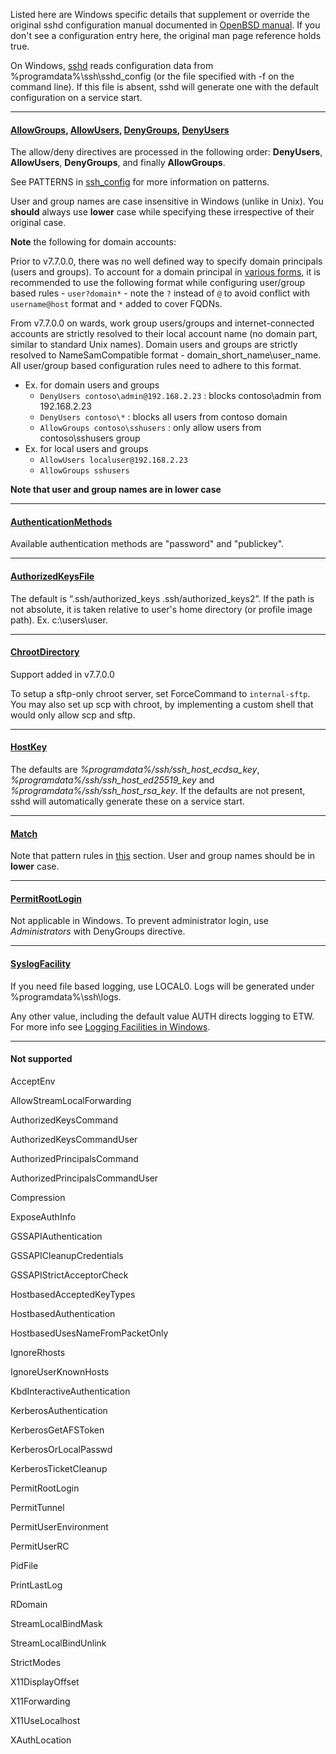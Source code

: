 Listed here are Windows specific details that supplement or override the original sshd configuration manual documented in [OpenBSD manual](https://man.openbsd.org/sshd_config). If you don't see a configuration entry here, the original man page reference holds true.

On Windows, [sshd](https://man.openbsd.org/sshd) reads configuration data from %programdata%\ssh\sshd_config (or the file specified with -f on the command line). If this file is absent, sshd will generate one with the default configuration on a service start.
_______
#### [AllowGroups](https://man.openbsd.org/sshd_config#AllowGroups), [AllowUsers](https://man.openbsd.org/sshd_config#AllowUsers), [DenyGroups](https://man.openbsd.org/sshd_config#DenyGroups), [DenyUsers](https://man.openbsd.org/sshd_config#DenyUsers)
The allow/deny directives are processed in the following order: **DenyUsers**, **AllowUsers**, **DenyGroups**, and finally **AllowGroups**. 

See PATTERNS in [ssh_config](http://man.openbsd.org/ssh_config.5#PATTERNS) for more information on patterns.

User and group names are case insensitive in Windows (unlike in Unix). You **should** always use **lower** case while specifying these irrespective of their original case.  

**Note** the following for domain accounts:

Prior to v7.7.0.0, there was no well defined way to specify domain principals (users and groups). To account for a domain principal in [various forms](https://msdn.microsoft.com/en-us/library/windows/desktop/ms724268(v=vs.85).aspx), it is recommended to use the following format while configuring user/group based rules - `user?domain*` - note the `?` instead of `@` to avoid conflict with `username@host` format and `*` added to cover FQDNs.

From v7.7.0.0 on wards, work group users/groups and internet-connected accounts are strictly resolved to their local account name (no domain part, similar to standard Unix names). Domain users and groups are strictly resolved to NameSamCompatible format - domain_short_name\user_name. All user/group based configuration rules need to adhere to this format. 

- Ex. for domain users and groups
  - `DenyUsers contoso\admin@192.168.2.23` : blocks contoso\admin from 192.168.2.23
  - `DenyUsers contoso\*`  : blocks all users from contoso domain
  - `AllowGroups contoso\sshusers` : only allow users from contoso\sshusers group
- Ex. for local users and groups
  - `AllowUsers localuser@192.168.2.23`
  - `AllowGroups sshusers`

**Note that user and group names are in lower case**

______
#### [AuthenticationMethods](https://man.openbsd.org/sshd_config#AuthenticationMethods)
Available authentication methods are "password" and "publickey".
______
#### [AuthorizedKeysFile](https://man.openbsd.org/sshd_config#AuthorizedKeysFile)
The default is “.ssh/authorized_keys .ssh/authorized_keys2”. If the path is not absolute, it is taken relative to user's home directory (or profile image path). Ex. c:\users\user.
______
#### [ChrootDirectory](https://man.openbsd.org/sshd_config#ChrootDirectory)
Support added in v7.7.0.0

To setup a sftp-only chroot server, set ForceCommand to `internal-sftp`. You may also set up scp with chroot, by implementing a custom shell that would only allow scp and sftp. 
_____
#### [HostKey](https://man.openbsd.org/sshd_config#HostKey)
The defaults are _%programdata%/ssh/ssh_host_ecdsa_key_, _%programdata%/ssh/ssh_host_ed25519_key_ and _%programdata%/ssh/ssh_host_rsa_key_. If the defaults are not present, sshd will automatically generate these on a service start.
______
#### [Match](https://man.openbsd.org/sshd_config#Match)
Note that pattern rules in [this](https://github.com/PowerShell/Win32-OpenSSH/wiki/sshd_config#allowgroups-allowusers-denygroups-denyusers) section. User and group names should be in **lower** case.
______
#### [PermitRootLogin](https://man.openbsd.org/sshd_config#PermitRootLogin)
Not applicable in Windows. To prevent administrator login, use _Administrators_ with DenyGroups directive.
______
#### [SyslogFacility](https://man.openbsd.org/sshd_config#SyslogFacility)
If you need file based logging, use LOCAL0. Logs will be generated under %programdata%\ssh\logs.

Any other value, including the default value AUTH directs logging to ETW. For more info see [Logging Facilities in Windows](https://github.com/PowerShell/Win32-OpenSSH/wiki/Logging-Facilities).
______
#### Not supported
AcceptEnv

AllowStreamLocalForwarding

AuthorizedKeysCommand

AuthorizedKeysCommandUser

AuthorizedPrincipalsCommand

AuthorizedPrincipalsCommandUser

Compression

ExposeAuthInfo

GSSAPIAuthentication

GSSAPICleanupCredentials

GSSAPIStrictAcceptorCheck

HostbasedAcceptedKeyTypes

HostbasedAuthentication

HostbasedUsesNameFromPacketOnly

IgnoreRhosts

IgnoreUserKnownHosts

KbdInteractiveAuthentication

KerberosAuthentication

KerberosGetAFSToken

KerberosOrLocalPasswd

KerberosTicketCleanup

PermitRootLogin

PermitTunnel

PermitUserEnvironment

PermitUserRC

PidFile

PrintLastLog

RDomain

StreamLocalBindMask

StreamLocalBindUnlink

StrictModes

X11DisplayOffset

X11Forwarding

X11UseLocalhost

XAuthLocation







